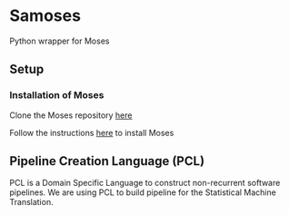 # Samoses
Python wrapper for Moses


## Setup

### Installation of Moses

Clone the Moses repository [here](https://github.com/moses-smt/mosesdecoder.git)

Follow the instructions [here](http://www.statmt.org/moses/?n=Development.GetStarted) to install Moses


## Pipeline Creation Language (PCL)

PCL is a Domain Specific Language to construct non-recurrent software pipelines.
We are using PCL to build pipeline for the Statistical Machine Translation.
